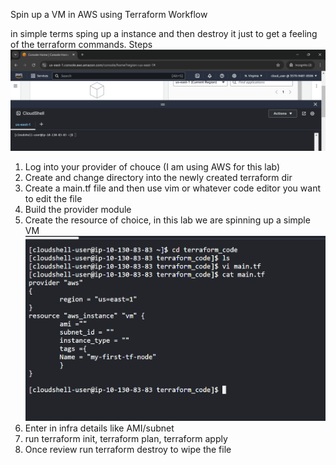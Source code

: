 Spin up a VM in AWS using Terraform Workflow

in simple terms sping up a instance and then destroy it just to get a feeling of the terraform commands.
Steps 
![alt text](assets/image.png)
1. Log into your provider of chouce (I am using AWS for this lab)
2. Create and change directory into the newly created terraform dir
3. Create a main.tf file and then use vim or whatever code editor you want to edit the file
4. Build the provider module 
5. Create the resource of choice, in this lab we are spinning up a simple VM
![alt text](assets/image-1.png)
6. Enter in infra details like AMI/subnet
7. run terraform init, terraform plan, terraform apply
8. Once review run terraform destroy to wipe the file

